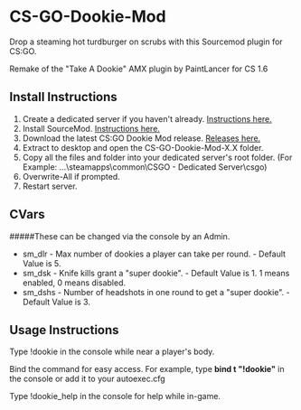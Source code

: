 # CS-GO-Dookie-Mod
Drop a steaming hot turdburger on scrubs with this Sourcemod plugin for CS:GO.

Remake of the "Take A Dookie" AMX plugin by PaintLancer for CS 1.6

## Install Instructions
1. Create a dedicated server if you haven't already. [Instructions here.](https://developer.valvesoftware.com/wiki/Counter-Strike:_Global_Offensive_Dedicated_Servers)
2. Install SourceMod. [Instructions here.](https://wiki.alliedmods.net/Installing_SourceMod)
3. Download the latest CS:GO Dookie Mod release. [Releases here.](https://github.com/delebota/CS-GO-Dookie-Mod/releases)
4. Extract to desktop and open the CS-GO-Dookie-Mod-X.X folder.
5. Copy all the files and folder into your dedicated server's root folder. (For Example: ...\steamapps\common\CSGO - Dedicated Server\csgo)
6. Overwrite-All if prompted.
7. Restart server.

## CVars
#####These can be changed via the console by an Admin.
- sm\_dlr - Max number of dookies a player can take per round. - Default Value is 5.
- sm\_dsk - Knife kills grant a "super dookie". - Default Value is 1. 1 means enabled, 0 means disabled.
- sm\_dshs - Number of headshots in one round to get a "super dookie". - Default Value is 3.

## Usage Instructions
Type !dookie in the console while near a player's body. 

Bind the command for easy access. For example, type **bind t "!dookie"** in the console or add it to your autoexec.cfg

Type !dookie_help in the console for help while in-game.
